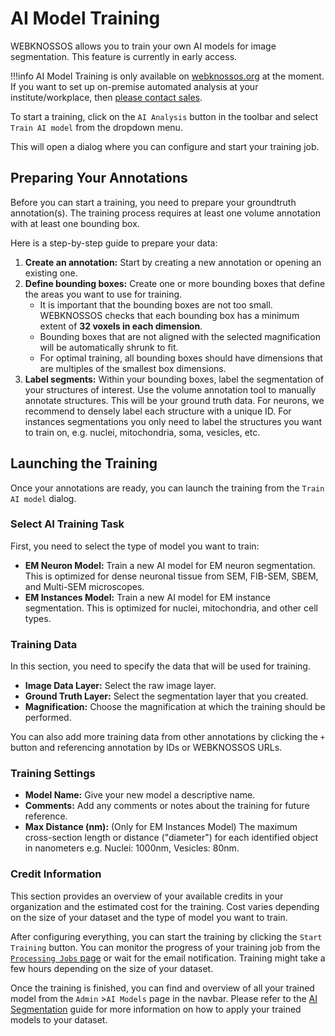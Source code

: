 # AI Model Training

WEBKNOSSOS allows you to train your own AI models for image segmentation. This feature is currently in early access.

!!!info
    AI Model Training is only available on [webknossos.org](https://webknossos.org) at the moment. 
    If you want to set up on-premise automated analysis at your institute/workplace, then [please contact sales](mailto:sales@webknossos.org). 

To start a training, click on the `AI Analysis` button in the toolbar and select `Train AI model` from the dropdown menu.

This will open a dialog where you can configure and start your training job.

## Preparing Your Annotations

Before you can start a training, you need to prepare your groundtruth annotation(s). The training process requires at least one volume annotation with at least one bounding box.

Here is a step-by-step guide to prepare your data:

1.  **Create an annotation:** Start by creating a new annotation or opening an existing one.
2.  **Define bounding boxes:** Create one or more bounding boxes that define the areas you want to use for training. 
    - It is important that the bounding boxes are not too small. WEBKNOSSOS checks that each bounding box has a minimum extent of **32 voxels in each dimension**.
    - Bounding boxes that are not aligned with the selected magnification will be automatically shrunk to fit.
    - For optimal training, all bounding boxes should have dimensions that are multiples of the smallest box dimensions.
3.  **Label segments:** Within your bounding boxes, label the segmentation of your structures of interest. Use the volume annotation tool to manually annotate structures. This will be your ground truth data. For neurons, we recommend to densely label each structure with a unique ID. For instances segmentations you only need to label the structures you want to train on, e.g. nuclei, mitochondria, soma, vesicles, etc. 

## Launching the Training

Once your annotations are ready, you can launch the training from the `Train AI model` dialog.

### Select AI Training Task

First, you need to select the type of model you want to train:

*   **EM Neuron Model:** Train a new AI model for EM neuron segmentation. This is optimized for dense neuronal tissue from SEM, FIB-SEM, SBEM, and Multi-SEM microscopes.
*   **EM Instances Model:** Train a new AI model for EM instance segmentation. This is optimized for nuclei, mitochondria, and other cell types.

### Training Data

In this section, you need to specify the data that will be used for training.

*   **Image Data Layer:** Select the raw image layer.
*   **Ground Truth Layer:** Select the segmentation layer that you created.
*   **Magnification:** Choose the magnification at which the training should be performed.

You can also add more training data from other annotations by clicking the `+` button and referencing annotation by IDs or WEBKNOSSOS URLs.

### Training Settings

*   **Model Name:** Give your new model a descriptive name.
*   **Comments:** Add any comments or notes about the training for future reference.
*   **Max Distance (nm):** (Only for EM Instances Model) The maximum cross-section length or distance ("diameter") for each identified object in nanometers e.g. Nuclei: 1000nm, Vesicles: 80nm.

### Credit Information

This section provides an overview of your available credits in your organization and the estimated cost for the training. Cost varies depending on the size of your dataset and the type of model you want to train.

After configuring everything, you can start the training by clicking the `Start Training` button. You can monitor the progress of your training job from the [`Processing Jobs` page](./jobs.md) or wait for the email notification. Training might take a few hours depending on the size of your dataset.

Once the training is finished, you can find and overview of all your trained model from the `Admin` >`AI Models` page in the navbar. Please refer to the [AI Segmentation](./ai_segmentation.md) guide for more information on how to apply your trained models to your dataset.
